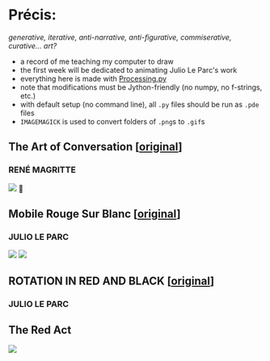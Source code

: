 # Précis: 
*generative, iterative, anti-narrative, anti-figurative, commiserative, curative... art?*   
    

- a record of me teaching my computer to draw
- the first week will be dedicated to animating Julio Le Parc's work
- everything here is made with [Processing.py](https://py.processing.org/)
- note that modifications must be Jython-friendly (no numpy, no f-strings, etc.)
- with default setup (no command line), all `.py` files should be run as `.pde` files
- `IMAGEMAGICK` is used to convert folders of `.png`s to `.gif`s
    
<!-- - there are directions to get things running on any IDE, MUST be on version 1.8.0_202 of Java ... -->
 
## The Art of Conversation \[[original](http://imagespoetrysilence.blogspot.com/2018/01/the-art-of-conversation-by-rene.html)\]
### RENÉ MAGRITTE
  
![](magritte/cloud_conversations.gif)
:open_file_folder: 

## Mobile Rouge Sur Blanc \[[original](https://www.artsy.net/artwork/julio-le-parc-mobile-rouge-sur-blanc-1)\]
### JULIO LE PARC
   
![](squa\[red\]/squa\[red\]_dark.gif)
![](squa\[red\]/squa\[red\]_ppl.gif)

## ROTATION IN RED AND BLACK \[[original](https://www.metmuseum.org/art/collection/search/815338)\]
### JULIO LE PARC



## The Red Act
![](redact/redact.gif)